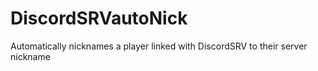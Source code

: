 # DiscordSRVautoNick
Automatically nicknames a player linked with DiscordSRV to their server nickname
